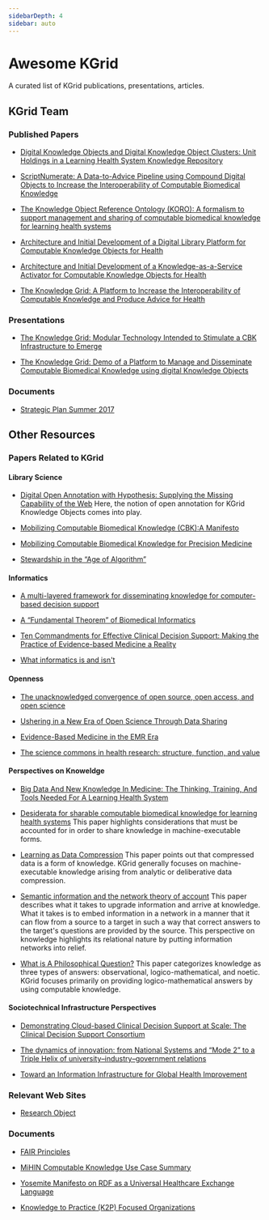 ```yaml
---
sidebarDepth: 4
sidebar: auto
---
```

# Awesome KGrid

A curated list of KGrid publications, presentations, articles.

## KGrid Team

### Published Papers

- [Digital Knowledge Objects and Digital Knowledge Object Clusters: Unit
Holdings in a Learning Health System Knowledge Repository](https://ieeexplore.ieee.org/document/7427597)

- [ScriptNumerate: A Data-to-Advice Pipeline using Compound Digital Objects
to Increase the Interoperability of Computable Biomedical Knowledge](https://www.ncbi.nlm.nih.gov/pmc/articles/PMC6371244/)

- [The Knowledge Object Reference Ontology (KORO): A formalism to support
management and sharing of computable biomedical knowledge for learning health systems](https://www.ncbi.nlm.nih.gov/pmc/articles/PMC6508779/)

- [Architecture and Initial Development of a Digital Library Platform for
Computable Knowledge Objects for Health](https://www.ncbi.nlm.nih.gov/pubmed/28423842)

- [Architecture and Initial Development of a Knowledge-as-a-Service Activator
 for Computable Knowledge Objects for Health](https://www.ncbi.nlm.nih.gov/pubmed/29677991)

- [The Knowledge Grid: A Platform to Increase the Interoperability of
     Computable Knowledge and Produce Advice for Health](https://deepblue.lib.umich.edu/bitstream/handle/2027.42/146073/ajflynn_1.pdf?sequence=1&isAllowed=y)

### Presentations

- [The Knowledge Grid: Modular Technology Intended to Stimulate a CBK Infrastructure
 to Emerge](https://medicine.umich.edu/sites/default/files/content/downloads/Flynn.f.MCBK_.KGRID_.PanelSlides.Tues_.7.10.18.pdf)

- [The Knowledge Grid: Demo of a Platform to Manage and Disseminate Computable Biomedical
Knowledge using digital Knowledge Objects](https://symposium2018.zerista.com/event/member/508140)

### Documents
- [Strategic Plan Summer 2017](https://drive.google.com/open?id=1LDR_Hf9yks0Mjr3B7IVkaEf9q3jkd9dB)

## Other Resources

### Papers Related to KGrid

#### Library Science

- [Digital Open Annotation with Hypothesis: Supplying the Missing Capability of the Web](https://www.utpjournals.press/doi/abs/10.3138/jsp.49.3.04)
Here, the notion of open annotation for KGrid Knowledge Objects comes into play. 

- [Mobilizing Computable Biomedical Knowledge (CBK):A Manifesto
](https://medicine.umich.edu/sites/default/files/content/downloads/MCBK%20Manifesto%20Ver%2010.7.18.pdf)

- [Mobilizing Computable Biomedical Knowledge for
Precision Medicine](https://precisionmedicine.duke.edu/sites/precisionmedicine.duke.edu/files/field/attachments/GPMF_Richesson.09.27.2018.pdf)

- [Stewardship in the “Age of Algorithm”](https://firstmonday.org/ojs/index.php/fm/article/view/8097/6583)

#### Informatics

- [A multi-layered framework for disseminating knowledge for
computer-based decision support](https://academic.oup.com/jamia/article/18/Supplement_1/i132/797073)

- [A “Fundamental Theorem” of Biomedical Informatics](https://www.ncbi.nlm.nih.gov/pmc/articles/PMC2649317/)

- [Ten Commandments for Effective Clinical Decision Support: Making the
Practice of Evidence-based Medicine a Reality](https://www.ncbi.nlm.nih.gov/pmc/articles/PMC264429/)

- [What informatics is and isn't](https://www.ncbi.nlm.nih.gov/pmc/articles/PMC3638194/)

#### Openness

- [The unacknowledged convergence of open source, open access, and open science](https://ojphi.org/ojs/index.php/fm/article/view/1265/1185)

- [Ushering in a New Era of Open Science Through Data Sharing](https://jamanetwork.com/journals/jama/article-abstract/1668313)

- [Evidence-Based Medicine in the EMR Era](https://www.nejm.org/doi/full/10.1056/NEJMp1108726)

- [The science commons in health research: structure, function,
and value](https://link.springer.com/article/10.1007/s10961-006-9016-9)

#### Perspectives on Knoweldge

- [Big Data And New Knowledge In Medicine: The Thinking, Training, And
Tools Needed For A Learning Health System](https://www.healthaffairs.org/doi/full/10.1377/hlthaff.2014.0053)

- [Desiderata for sharable computable biomedical knowledge for learning
health systems](https://onlinelibrary.wiley.com/doi/full/10.1002/lrh2.10065) 
This paper highlights considerations that must be accounted for in order to share knowledge in machine-executable forms.

- [Learning as Data Compression](https://link.springer.com/chapter/10.1007/978-3-540-73001-9_2) 
This paper points out that compressed data is a form of knowledge. KGrid generally focuses on machine-executable knowledge arising from analytic or deliberative data compression.

- [Semantic information and the network theory of account](https://link.springer.com/article/10.1007/s11229-010-9821-4) 
This paper describes what it takes to upgrade information and arrive at knowledge. What it takes is to embed information in a network in a manner that it can flow from a source to a target in such a way that correct answers to the target's questions are provided by the source. This perspective on knowledge highlights its relational nature by putting information networks into relief.

- [What is A Philosophical Question?](https://onlinelibrary.wiley.com/doi/full/10.1111/meta.12035) 
This paper categorizes knowledge as three types of answers: observational, logico-mathematical, and noetic. KGrid focuses primarily on providing logico-mathematical answers by using computable knowledge.

#### Sociotechnical Infrastructure Perspectives

- [Demonstrating Cloud-based Clinical Decision Support at Scale: The
Clinical Decision Support Consortium](http://ebooks.iospress.nl/publication/34506)

- [The dynamics of innovation: from National Systems and “Mode 2” to a
Triple Helix of university–industry–government relations](https://www.sciencedirect.com/science/article/pii/S0048733399000554)

- [Toward an Information Infrastructure for Global Health Improvement](https://www.thieme-connect.com/products/ejournals/html/10.15265/IY-2017-004)

### Relevant Web Sites

- [Research Object](http://www.researchobject.org/)

### Documents

- [FAIR Principles](https://www.force11.org/group/fairgroup/fairprinciples)

- [MiHIN Computable Knowledge Use Case Summary](https://drive.google.com/open?id=1LDNK1QM3GjxgElHvUpSeE-LsN1eCE0SF)

- [Yosemite Manifesto on RDF as a Universal Healthcare Exchange Language](http://yosemitemanifesto.org/)

- [Knowledge to Practice (K2P) Focused
Organizations](https://docs.google.com/document/d/1aXxrY_ccE7AivoRmqzaD94m80_ssaYGKaH75X49G3lI/edit?usp=sharing)
